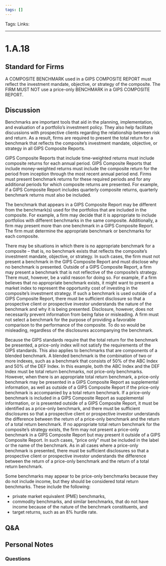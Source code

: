 ```yaml
---
tags: []
---
```

Tags:
Links: 
___
# 1.A.18
## Standard for Firms
A COMPOSITE BENCHMARK used in a GIPS COMPOSITE REPORT must reflect the investment mandate, objective, or strategy of the composite. The FIRM MUST NOT use a price-only BENCHMARK in a GIPS COMPOSITE REPORT.
## Discussion
Benchmarks are important tools that aid in the planning, implementation, and evaluation of a portfolio’s investment policy. They also help facilitate discussions with prospective clients regarding the relationship between risk and return. As a result, firms are required to present the total return for a benchmark that reflects the composite’s investment mandate, objective, or strategy in all GIPS Composite Reports.

GIPS Composite Reports that include time-weighted returns must include composite returns for each annual period. GIPS Composite Reports that include money-weighted returns must include the composite return for the period from inception through the most recent annual period end. Firms must present benchmark returns for these required periods and for any additional periods for which composite returns are presented. For example, if a GIPS Composite Report includes quarterly composite returns, quarterly benchmark returns must also be included.

The benchmark that appears in a GIPS Composite Report may be different from the benchmark(s) used for the portfolios that are included in the composite. For example, a firm may decide that it is appropriate to include portfolios with different benchmarks in the same composite. Additionally, a firm may present more than one benchmark in a GIPS Composite Report. The firm must determine the appropriate benchmark or benchmarks for each composite.

There may be situations in which there is no appropriate benchmark for a composite – that is, no benchmark exists that reflects the composite’s investment mandate, objective, or strategy. In such cases, the firm must not present a benchmark in the GIPS Composite Report and must disclose why no benchmark is presented. Outside of a GIPS Composite Report, a firm may present a benchmark that is not reflective of the composite’s strategy. There must, however, be a valid reason for doing so. For example, if a firm believes that no appropriate benchmark exists, it might want to present a market index to represent the opportunity cost of investing in the composite’s investment strategy. If such a benchmark is used outside of a GIPS Composite Report, there must be sufficient disclosure so that a prospective client or prospective investor understands the nature of the benchmark and why it is being presented. Disclosure, however, does not necessarily prevent information from being false or misleading. A firm must not select a benchmark for the purpose of providing a favorable comparison to the performance of the composite. To do so would be misleading, regardless of the disclosures accompanying the benchmark.

Because the GIPS standards require that the total return for the benchmark be presented, a price-only index will not satisfy the requirements of the GIPS standards. This also applies to benchmarks that are components of a blended benchmark. A blended benchmark is the combination of two or more indexes, such as a benchmark that consists of 50% of the ABC Index and 50% of the DEF Index. In this example, both the ABC Index and the DEF Index must be total return benchmarks, not price-only benchmarks. However, when there is an appropriate total return benchmark, a price-only benchmark may be presented in a GIPS Composite Report as supplemental information, as well as outside of a GIPS Composite Report if the price-only benchmark is accompanied by a total return benchmark. If a price-only benchmark is included in a GIPS Composite Report as supplemental information, or is presented outside of a GIPS Composite Report, it must be identified as a price-only benchmark, and there must be sufficient disclosures so that a prospective client or prospective investor understands the difference between the return of a price-only benchmark and the return of a total return benchmark. If no appropriate total return benchmark for the composite’s strategy exists, the firm may not present a price-only benchmark in a GIPS Composite Report but may present it outside of a GIPS Composite Report. In such cases, “price only” must be included in the label or the name of the benchmark. As in all cases where a price-only benchmark is presented, there must be sufficient disclosures so that a prospective client or prospective investor understands the difference between the return of a price-only benchmark and the return of a total return benchmark.

Some benchmarks may appear to be price-only benchmarks because they do not include income, but they should be considered total return benchmarks. These include the following:
- private market equivalent (PME) benchmarks,
- commodity benchmarks, and similar benchmarks, that do not have income because of the nature of the benchmark constituents, and
- target returns, such as an 8% hurdle rate.
## Q&A

## Personal Notes

### Questions
